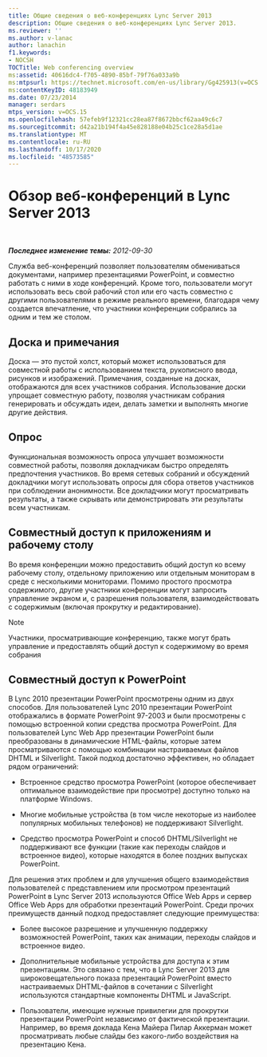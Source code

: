 ```yaml
---
title: Общие сведения о веб-конференциях Lync Server 2013
description: Общие сведения о веб-конференциях Lync Server 2013.
ms.reviewer: ''
ms.author: v-lanac
author: lanachin
f1.keywords:
- NOCSH
TOCTitle: Web conferencing overview
ms:assetid: 40616dc4-f705-4890-85bf-79f76a033a9b
ms:mtpsurl: https://technet.microsoft.com/en-us/library/Gg425913(v=OCS.15)
ms:contentKeyID: 48183949
ms.date: 07/23/2014
manager: serdars
mtps_version: v=OCS.15
ms.openlocfilehash: 57efeb9f12321cc28ea87f8672bbcf62aa49c6c7
ms.sourcegitcommit: d42a21b194f4a45e828188e04b25c1ce28a5d1ae
ms.translationtype: MT
ms.contentlocale: ru-RU
ms.lasthandoff: 10/17/2020
ms.locfileid: "48573585"
---
```

# <a name="overview-of-web-conferencing-in-lync-server-2013"></a>Обзор веб-конференций в Lync Server 2013

<div data-xmlns="http://www.w3.org/1999/xhtml">

<div class="topic" data-xmlns="http://www.w3.org/1999/xhtml" data-msxsl="urn:schemas-microsoft-com:xslt" data-cs="https://msdn.microsoft.com/">

<div data-asp="https://msdn2.microsoft.com/asp">



</div>

<div id="mainSection">

<div id="mainBody">

<span> </span>

_**Последнее изменение темы:** 2012-09-30_

Служба веб-конференций позволяет пользователям обмениваться документами, например презентациями PowerPoint, и совместно работать с ними в ходе конференций. Кроме того, пользователи могут использовать весь свой рабочий стол или его часть совместно с другими пользователями в режиме реального времени, благодаря чему создается впечатление, что участники конференции собрались за одним и тем же столом.

<div>

## <a name="whiteboard-and-annotations"></a>Доска и примечания

Доска — это пустой холст, который может использоваться для совместной работы с использованием текста, рукописного ввода, рисунков и изображений. Примечания, созданные на досках, отображаются для всех участников собрания. Использование доски упрощает совместную работу, позволяя участникам собрания генерировать и обсуждать идеи, делать заметки и выполнять многие другие действия.

</div>

<div>

## <a name="polling"></a>Опрос

Функциональная возможность опроса улучшает возможности совместной работы, позволяя докладчикам быстро определять предпочтения участников. Во время сетевых собраний и обсуждений докладчики могут использовать опросы для сбора ответов участников при соблюдении анонимности. Все докладчики могут просматривать результаты, а также скрывать или демонстрировать эти результаты всем участникам.

</div>

<div>

## <a name="application-sharing-and-desktop-sharing"></a>Совместный доступ к приложениям и рабочему столу

Во время конференции можно предоставить общий доступ ко всему рабочему столу, отдельному приложению или отдельным мониторам в среде с несколькими мониторами. Помимо простого просмотра содержимого, другие участники конференции могут запросить управление экраном и, с разрешения пользователя, взаимодействовать с содержимым (включая прокрутку и редактирование).

<div>


> [!NOTE]  
> Участники, просматривающие конференцию, также могут брать управление и предоставлять общий доступ к содержимому во время собрания



</div>

</div>

<div>

## <a name="powerpoint-sharing"></a>Совместный доступ к PowerPoint

В Lync 2010 презентации PowerPoint просмотрены одним из двух способов. Для пользователей Lync 2010 презентации PowerPoint отображались в формате PowerPoint 97-2003 и были просмотрены с помощью встроенной копии средства просмотра PowerPoint. Для пользователей Lync Web App презентации PowerPoint были преобразованы в динамические HTML-файлы, которые затем просматриваются с помощью комбинации настраиваемых файлов DHTML и Silverlight. Такой подход достаточно эффективен, но обладает рядом ограничений:

  - Встроенное средство просмотра PowerPoint (которое обеспечивает оптимальное взаимодействие при просмотре) доступно только на платформе Windows.

  - Многие мобильные устройства (в том числе некоторые из наиболее популярных мобильных телефонов) не поддерживают Silverlight.

  - Средство просмотра PowerPoint и способ DHTML/Silverlight не поддерживают все функции (такие как переходы слайдов и встроенное видео), которые находятся в более поздних выпусках PowerPoint.

Для решения этих проблем и для улучшения общего взаимодействия пользователей с представлением или просмотром презентаций PowerPoint в Lync Server 2013 используются Office Web Apps и сервер Office Web Apps для обработки презентаций PowerPoint. Среди прочих преимуществ данный подход предоставляет следующие преимущества:

  - Более высокое разрешение и улучшенную поддержку возможностей PowerPoint, таких как анимации, переходы слайдов и встроенное видео.

  - Дополнительные мобильные устройства для доступа к этим презентациям. Это связано с тем, что в Lync Server 2013 для широковещательного показа презентаций PowerPoint вместо настраиваемых DHTML-файлов в сочетании с Silverlight используются стандартные компоненты DHTML и JavaScript.

  - Пользователи, имеющие нужные привилегии для прокрутки презентации PowerPoint независимо от фактической презентации. Например, во время доклада Кена Майера Пилар Аккерман может просматривать любые слайды без какого-либо воздействия на презентацию Кена.

</div>

</div>

<span> </span>

</div>

</div>

</div>

